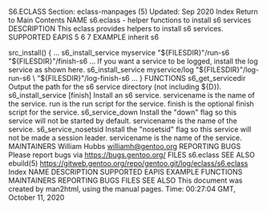 S6.ECLASS
Section: eclass-manpages (5)
Updated: Sep 2020
Index Return to Main Contents
NAME
s6.eclass - helper functions to install s6 services
DESCRIPTION
This eclass provides helpers to install s6 services.
SUPPORTED EAPIS
5 6 7
EXAMPLE
inherit s6

src_install() {
...
s6_install_service myservice "${FILESDIR}"/run-s6 "${FILESDIR}"/finish-s6
...
If you want a service to be logged, install the log service as
shown here.
s6_install_service myservice/log "${FILESDIR}"/log-run-s6 \
        "${FILESDIR}"/log-finish-s6
...
}
FUNCTIONS
s6_get_servicedir
Output the path for the s6 service directory (not including ${D}).
s6_install_service <servicename> <run> [finish]
Install an s6 service. servicename is the name of the service. run is the run script for the service. finish is the optional finish script for the service.
s6_service_down <servicename>
Install the "down" flag so this service will not be started by default. servicename is the name of the service.
s6_service_nosetsid <servicename>
Install the "nosetsid" flag so this service will not be made a session leader. servicename is the name of the service.
MAINTAINERS
William Hubbs <williamh@gentoo.org>
REPORTING BUGS
Please report bugs via https://bugs.gentoo.org/
FILES
s6.eclass
SEE ALSO
ebuild(5)
https://gitweb.gentoo.org/repo/gentoo.git/log/eclass/s6.eclass
Index
NAME
DESCRIPTION
SUPPORTED EAPIS
EXAMPLE
FUNCTIONS
MAINTAINERS
REPORTING BUGS
FILES
SEE ALSO
This document was created by man2html, using the manual pages.
Time: 00:27:04 GMT, October 11, 2020
